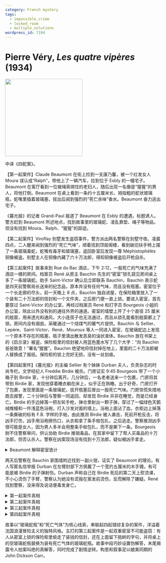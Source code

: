 ```yaml
---
category: French mystery
tags:
  - impossible_crime
  - locked_room
  - multiple_solutions
wordpress_id: 7194
---
```


# Pierre Véry, <i>Les quatre vipères</i> (1934)

<img src=images/1934_cover.jpg width=250/>

中译《四蛇案》。

【第一起案件】Claude Beaumont 在街上捡到一支康乃馨，被一个红发女人 Moura 误认成“Ralph”，带他上了一辆汽车，拉到位于 Esbly 的一幢宅子。Beaumont 在客厅看到一位被绳索绑住的老妇人，随后出现一名像是“猩猩”的男人，将他打倒。Beaumont 在桌上看到一条约十五厘米长、拇指粗的蛇状玻璃瓶，蛇嘴里插着玻璃塞，拔出后闻到强烈的“死亡余味”香水。Beaumont 奋力逃出宅子。

《暮光报》的记者 Grand-Paul 报道了 Beaumont 在 Esbly 的遭遇，标题诱人。警方赶到 Beaumont 所述地点，找到故事里的玻璃蛇、凌乱靠垫、绳子等物品，但没有找到 Moura、Ralph、“猩猩”的踪迹。

【第二起案件】Viroflay 别墅发生盗窃事件，警方派出两名警察在别墅守夜。凌晨四点，二人醒来闻到强烈的“死亡气味”，顺着找到顶层阁楼，看到破旧扶手椅上摆了一条玻璃毒蛇，蛇嘴有毒牙和玻璃塞，返回卧室后发现一尊 Méphistophélès 铜像被盗。别墅主人在铜像内藏了六十万法郎，得知铜像被盗后开枪自杀。

【第三起案件】故事来到 Rue du Bac 酒店，下午 2:12，一股死亡的气味充满了酒店一楼的房间。档案员 René 从房主 Bauchin 先生的“密室”锁孔窥见房间桌上多了一条玻璃蛇。助手 Saint-Victor 确认后立即联系 Bauchin，Bauchin 表示蛇是四天前警察局长送来的纪念品，原本并没有任何气味，而且没有瓶塞。密室位于一个长走廊的尽头，前一天晚上 8 点，Bauchin 独自进屋，在保险箱里放入了一个装有二十万法郎的信封和一个文件夹，之后房门便一直上锁。要进入密室，首先要穿过 Saint-Victor 的办公室，再经过档案员 René 和打字员 Bourgeois 小姐的办公室，除此以外没有别的通往外界的通道。密室的墙壁上开了十个直径 25 厘米的舷窗，用来透光和通风，大小连孩子也无法通过，而且从锁孔能看到舷窗都上了锁。房间内没有烟囱，采暖通过一个烧煤气的暖气片提供。Bauchin 与 Sellier、Lepère、Saint-Victor、René、Mouroux 等人一同进入密室，在玻璃蛇边上发现一个原本不存在的瓶塞，瓶子里滴出散发恶臭的油状液体。Bauchin 放在书架上的《启示录》被盗，保险柜里的信封被人用蓝色墨水写了几个大字：“向 Bauchin 爸爸致意！”署名“猩猩”。Bauchin 绝望地将信封掉在地上，里面的二十万法郎被人替换成了报纸。保险柜的锁上完好无损，没有一丝划痕。

【第四起案件】《暮光报》的主编 Sellier 有个妹妹 Durban 夫人，负责杂志的时尚专栏。文学经纪人 Freddie Birdie 被杀。门房证实 9:45 Bourgeois 带了一个小箱子到 Birdie 家，十分钟后离开。几分钟后，一名老者送来一个包裹，门房将其带到 Birdie 家，发现他穿着睡衣躺在床上，似乎正在熟睡。出于好奇，门房打开了包裹，发现里面是一条玻璃蛇，拔开瓶塞后冒出一股死亡气味。门房惊慌失措地跑去报警，二十分钟后与警察一同返回，却发现 Birdie 并非在睡觉，而是已经身亡。Birdie 的手边掉落一把左轮手枪，弹仓里射出一颗子弹，穿过了一幅绿色天鹅绒帷幔和一件浅蓝色浴袍，打入沙发对面的墙上。浴袍上面沾了血，衣柜边上掉落一条撕破的标有 F.B. 字样的手帕，由此推测 Birdie 被人袭击，死前开枪反击，将凶手打伤，凶手用浴袍擦伤口，从衣柜拿了条手帕包扎，之后逃走。警察推测凶手很可能是女人，因为男人多半会用整条手帕包扎，而不是撕下一条。Bourgeois 耐不住警察审问，供认协助 Birdie 推销毒品，在其家中留下了帮人买毒品的十万法郎，但否认杀人。警察在凶案现场没有找到十万法郎，疑似被凶手拿走。

<details><summary>Beaumont 解释密室诡计</summary>
前一天晚上 Bauchin 进入密室放信封，曾打开过几个舷窗透气。Bauchin 把装钱的信封和文件夹放在桌上，盗贼从舷窗伸入一根带夹子的长杆，精准地取走了信封，用一个装有旧报纸的假信封替代。假信封朝下的一面写了“向 Bauchin 爸爸致意！”Bauchin 聚精会神地阅读书架上的《启示录》，没有注意到信封被掉包，直接锁入保险柜中。盗贼用同样的手法，把桌上不带瓶塞的空玻璃蛇瓶换成了带瓶塞、装有死亡香水的玻璃蛇瓶。第二天下午 2 点，太阳光以最大的强度照在玻璃蛇瓶上，里面的气体受热膨胀，顶开瓶塞，气味泄露。盗贼下午和 Bauchin 一起进入密室，趁乱盗走书架上的《启示录》。
</details>

两天后警察在 Bauchin 家围墙附近找到一副火钳，证实了 Beaumont 的理论。有人写匿名信举报 Durban 在左臂肘部下方佩戴了一个宽约五厘米的木手镯，有可能是被 Birdie 的子弹射伤。Durban 声称自己在 Birdie 死后的第二天上熨烫课，不小心烫伤了手臂，警察认为她没有谎报在案发前烫伤，反而解除了嫌疑。René 找到警察，没来得及说话便毒发身亡。

<details><summary>第一起案件真相</summary>
Beaumont 为了出名，以常去的烟草店周边的人物为原型，虚构了案件里的人物。
</details>

<details><summary>第二起案件真相</summary>
Beaumont 用玻璃蛇的气味引开两名警察，盗走铜像。他事先不知道铜像里藏了六十万法郎，发现后找 Sellier 寻求建议，Sellier 从中拿了二十万法郎还赌债。铜像主人自杀后，Beaumont 和 Sellier 一度想要向警方自首，被 Durban 阻止。
</details>

<details><summary>第三起案件真相</summary>
Sellier 用锥子在通往密室的煤气管道（伏线）上刺了一个小孔，向屋内注入大量死亡气体，引发气味泄露。Sellier 随同 Bauchin 进屋，在桌子上偷放了一个玻璃瓶塞，又趁大家轮流检查瓶子的时候在里面挤入几滴死亡香水。Sellier 提前在 Bauchin 装钱的信封上用隐形墨水写了字，Bauchin 看到信封上的字，以为钱被盗走，绝望地将信封掉在地上，Sellier 捡起信封时完成掉包。Saint-Victor 盗取《启示录》，被 René 目睹和敲诈，Saint-Victor 毒死 René 灭口。火钳是 Beaumont 和 Sellier 故意留下的假证据。
</details>

<details><summary>第四起案件真相</summary>
Durban 在 Bourgeois 离开后不久潜入 Birdie 家偷钱，但不知钱的藏匿地点，这时门房进屋送包裹，她被迫躲到帷幔后面。门房看到 Birdie 躺在床上，其实他并未死亡，只是因毒瘾发作，无法回应门房的呼喊。门房出于好奇打开了玻璃蛇瓶，一闻到气味便赶往警局报警。Birdie 被气味唤醒，联想到之前的案件，误以为自己被盗，无意间做出的手势泄露了藏钱的位置。Durban 趁机现身，与 Birdie 发生冲突，两人同时开枪，Birdie 中枪身亡，而 Durban 则手臂受伤。Durban 拿了十万法郎逃之夭夭，第二天故意用熨斗烫伤手臂，伪装伤口来源。
</details>

故事以“玻璃蛇瓶”和“死亡气体”为核心线索，串联起四起错综复杂的案件，洋溢着法国浪漫冒险主义的独特风格。主打的第三起案件是一起双重密室不可能盗窃：有人从密室上锁的保险柜里偷走了装钱的信封，还在上面留下挑衅的字句，并将桌上的空玻璃蛇瓶替换为装有死亡气体的玻璃蛇瓶。故事中段巧妙设置伪解答，末尾揭露令人拍案叫绝的真解答，同时完成了剧情逆转。构思和叙事足以媲美同期的 John Dickson Carr。